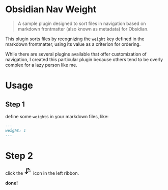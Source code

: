 # Obsidian Nav Weight

> A sample plugin designed to sort files in navigation based on markdown frontmatter (also known as metadata) for Obsidian.

This plugin sorts files by recognizing the `weight` key defined in the markdown frontmatter, using its value as a criterion for ordering.

While there are several plugins available that offer customization of navigation, I created this particular plugin because others tend to be overly complex for a lazy person like me.

# Usage

## Step 1

define some `weight`s in your markdown files, like:
``` markdown
---
weight: 1
---
```

# Step 2

click the ![](data:image/svg+xml;base64,PHN2ZyB4bWxucz0iaHR0cDovL3d3dy53My5vcmcvMjAwMC9zdmciIHdpZHRoPSIyNCIgaGVpZ2h0PSIyNCIgdmlld0JveD0iMCAwIDI0IDI0IiBmaWxsPSJub25lIiBzdHJva2U9ImN1cnJlbnRDb2xvciIgc3Ryb2tlLXdpZHRoPSIyIiBzdHJva2UtbGluZWNhcD0icm91bmQiIHN0cm9rZS1saW5lam9pbj0icm91bmQiIGNsYXNzPSJsdWNpZGUgbHVjaWRlLWFycm93LWRvd24tbmFycm93LXdpZGUiPjxwYXRoIGQ9Im0zIDE2IDQgNCA0LTQiLz48cGF0aCBkPSJNNyAyMFY0Ii8+PHBhdGggZD0iTTExIDRoNCIvPjxwYXRoIGQ9Ik0xMSA4aDciLz48cGF0aCBkPSJNMTEgMTJoMTAiLz48L3N2Zz4=) icon in the left ribbon.

**done!**

